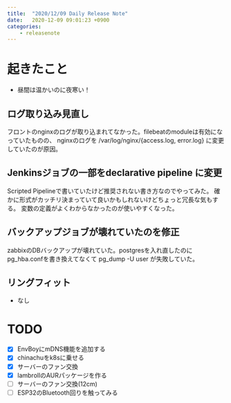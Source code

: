 ```yaml
---
title:  "2020/12/09 Daily Release Note"
date:   2020-12-09 09:01:23 +0900
categories:
	- releasenote
---
```

# 起きたこと

* 昼間は温かいのに夜寒い！

## ログ取り込み見直し

フロントのnginxのログが取り込まれてなかった。filebeatのmoduleは有効になっていたものの、
nginxのログを /var/log/nginx/{access.log, error.log} に変更していたのが原因。

## Jenkinsジョブの一部をdeclarative pipeline に変更

Scripted Pipelineで書いていたけど推奨されない書き方なのでやってみた。
確かに形式がカッチリ決まっていて良いかもしれないけどちょっと冗長な気もする。
変数の定義がよくわからなかったのが使いやすくなった。

## バックアップジョブが壊れていたのを修正

zabbixのDBバックアップが壊れていた。postgresを入れ直したのにpg_hba.confを書き換えてなくて
pg_dump -U user が失敗していた。

## リングフィット

* なし

# TODO 

- [x] EnvBoyにmDNS機能を追加する
- [x] chinachuをk8sに乗せる
- [x] サーバーのファン交換
- [x] lambrollのAURパッケージを作る
- [ ] サーバーのファン交換(12cm)
- [ ] ESP32のBluetooth回りを触ってみる
